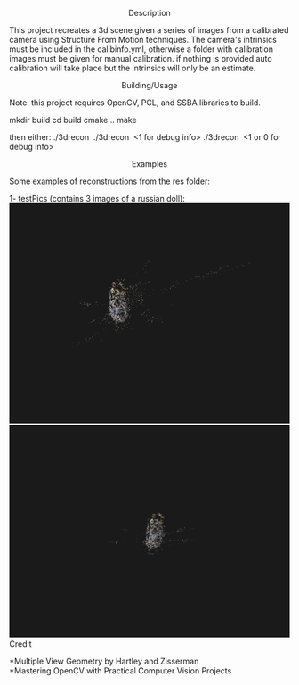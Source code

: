 <p align="center">
  Description<br/>
</p>  

This project recreates a 3d scene given a series of images from a calibrated camera using Structure From Motion techniques. The camera's intrinsics must be included in the calibinfo.yml, otherwise a folder with calibration images must be given for manual calibration. if nothing is provided auto calibration will take place but the intrinsics will only be an estimate.

<p align="center">
  Building/Usage<br/>
</p>

Note: this project requires OpenCV, PCL, and SSBA libraries to build.                                            

mkdir build
cd build
cmake ..
make

then either:
./3drecon <image directory>
./3drecon <image directory> <1 for debug info>
./3drecon <image directory> <calibration image path> <1 or 0 for debug info>

<p align="center">
  Examples<br/>
</p>
Some examples of reconstructions from the res folder:

1- testPics (contains 3 images of a russian doll):
![russianDoll](https://raw.githubusercontent.com/ShayaP/3DReconstruction/master/result1.png)
![russianDoll](https://raw.githubusercontent.com/ShayaP/3DReconstruction/master/result2.png)
Credit

*Multiple View Geometry by Hartley and Zisserman<br/>
*Mastering OpenCV with Practical Computer Vision Projects
